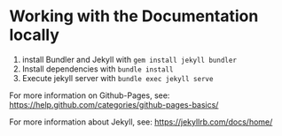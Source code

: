 # Working with the Documentation locally

1. install Bundler and Jekyll with `gem install jekyll bundler`
2. Install dependencies with `bundle install`
3. Execute jekyll server with `bundle exec jekyll serve`

For more information on Github-Pages, see: https://help.github.com/categories/github-pages-basics/

For more information about Jekyll, see: https://jekyllrb.com/docs/home/